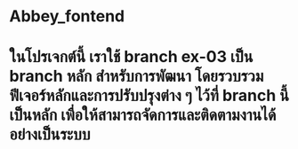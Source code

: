 ﻿# Abbey_fontend
 # ในโปรเจกต์นี้ เราใช้ branch ex-03 เป็น branch หลัก สำหรับการพัฒนา โดยรวบรวมฟีเจอร์หลักและการปรับปรุงต่าง ๆ ไว้ที่ branch นี้เป็นหลัก เพื่อให้สามารถจัดการและติดตามงานได้อย่างเป็นระบบ
